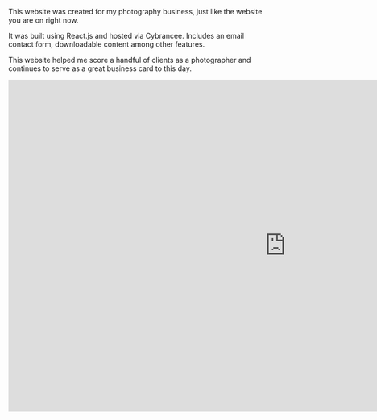 This website was created for my photography business, just like the website you are on right now.

It was built using React.js and hosted via Cybrancee. Includes an email contact form, downloadable content among other features.

This website helped me score a handful of clients as a photographer and continues to serve as a great business card to this day.

<iframe src='https://photo.artyomg.com' width='1100' height='660' frameborder='0'></iframe>
